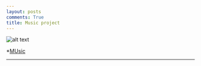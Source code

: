 ```yaml
---
layout: posts
comments: True
title: Music project
---
```



![alt text]({{pooria159.github.io}}\assets\images\music.jpg)


*[MUsic](http://pooria159.github.io/assets/music/finaly.mp3)



---

